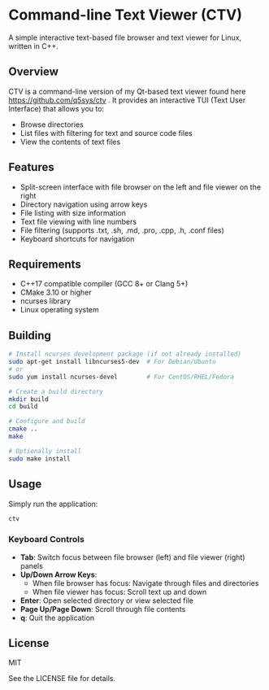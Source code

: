 # Command-line Text Viewer (CTV)

A simple interactive text-based file browser and text viewer for Linux, written in C++.

## Overview

CTV is a command-line version of my Qt-based text viewer found here https://github.com/q5sys/ctv . It provides an interactive TUI (Text User Interface) that allows you to:

- Browse directories
- List files with filtering for text and source code files
- View the contents of text files

## Features

- Split-screen interface with file browser on the left and file viewer on the right
- Directory navigation using arrow keys
- File listing with size information
- Text file viewing with line numbers
- File filtering (supports .txt, .sh, .md, .pro, .cpp, .h, .conf files)
- Keyboard shortcuts for navigation

## Requirements

- C++17 compatible compiler (GCC 8+ or Clang 5+)
- CMake 3.10 or higher
- ncurses library
- Linux operating system

## Building

```bash
# Install ncurses development package (if not already installed)
sudo apt-get install libncurses5-dev  # For Debian/Ubuntu
# or
sudo yum install ncurses-devel        # For CentOS/RHEL/Fedora

# Create a build directory
mkdir build
cd build

# Configure and build
cmake ..
make

# Optionally install
sudo make install
```

## Usage

Simply run the application:

```bash
ctv
```

### Keyboard Controls

- **Tab**: Switch focus between file browser (left) and file viewer (right) panels
- **Up/Down Arrow Keys**: 
  - When file browser has focus: Navigate through files and directories
  - When file viewer has focus: Scroll text up and down
- **Enter**: Open selected directory or view selected file
- **Page Up/Page Down**: Scroll through file contents
- **q**: Quit the application

## License

MIT

See the LICENSE file for details.
